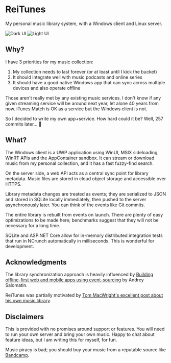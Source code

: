 # ReiTunes

My personal music library system, with a Windows client and Linux server.

![Dark UI](https://res.cloudinary.com/reilly-wood/image/upload/v1608417001/reitunes/dark.jpg)
![Light UI](https://res.cloudinary.com/reilly-wood/image/upload/v1608417001/reitunes/light.jpg)

## Why?

I have 3 priorities for my music collection:

1. My collection needs to last forever (or at least until I kick the bucket) 
2. It should integrate well with music podcasts and online series
3. It should have a good native Windows app that can sync across multiple devices and also operate offline

Those aren't really met by any existing music services. I don't know if any given streaming service will be around next year, let alone 40 years from now. iTunes Match is OK as a service but the Windows client is not.

So I decided to write my own app+service. How hard could it be? Well, 257 commits later... 😬

## What?

The Windows client is a UWP application using WinUI, MSIX sideloading, WinRT APIs and the AppContainer sandbox. It can stream or download music from my personal collection, and it has a fast fuzzy-find search.

On the server side, a web API acts as a central sync point for library metadata. Music files are stored in cloud object storage and accessible over HTTPS.

Library metadata changes are treated as events; they are serialized to JSON and stored in SQLite locally immediately, then pushed to the server asynchronously later. You can think of the events like Git commits.

The entire library is rebuilt from events on launch. There are plenty of easy optimizations to be made here; benchmarks suggest that they will not be necessary for a long time.

SQLite and ASP.NET Core allow for in-memory distributed integration tests that run in NCrunch automatically in milliseconds. This is wonderful for development.

## Acknowledgments

The library synchronization approach is heavily influenced by [Building offline-first web and mobile apps using event-sourcing](https://flpvsk.com/blog/2019-07-20-offline-first-apps-event-sourcing/) by Andrey Salomatin.

ReiTunes was partially motivated by [Tom MacWright's excellent post about his own music library](https://macwright.com/2020/01/27/my-music-library.html).

## Disclaimers

This is provided with no promises around support or features. You will need to run your own server and bring your own music. Happy to chat about feature ideas, but I am writing this for myself, for fun.

Music piracy is bad; you should buy your music from a reputable source like [Bandcamp](https://bandcamp.com/).
